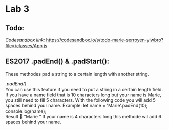 # Lab 3

## Todo:

*Codesandbox link:* https://codesandbox.io/s/todo-marie-serroyen-yiwbro?file=/classes/App.js

## ES2017 .padEnd() & .padStart():

These methodes pad a string to a certain length with another string. 

*.padEnd()* <br/>
You can use this feature if you need to put a string in a certain length field. If you have a name field that is 10 characters long but your name is Marie, you still need to fill 5 characters. With the following code you will add 5 spaces behind your name. 
    Example:
    let name = 'Marie'.padEnd(10);
    console.log(name);  
    Result  “Marie     “
If your name is 4 characters long this methode wil add 6 spaces behind your name. 


